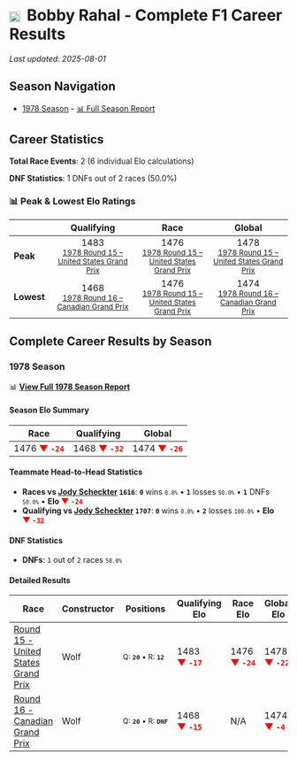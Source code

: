 # <img src="https://upload.wikimedia.org/wikipedia/commons/a/a4/Flag_of_the_United_States.svg" alt="United States" width="20" height="auto" style="vertical-align: middle; margin-right: 5px;" onerror="this.outerHTML='🇺🇸'; this.style.marginRight='5px';"/> Bobby Rahal - Complete F1 Career Results

*Last updated: 2025-08-01*

## Season Navigation

- [1978 Season](#1978-season) - [📊 Full Season Report](../seasons/1978-season-report)

## Career Statistics

**Total Race Events**: 2 (6 individual Elo calculations)

**DNF Statistics**: 1 DNFs out of 2 races (50.0%)

### 📊 Peak & Lowest Elo Ratings

| &nbsp; | Qualifying | Race | Global |
|-------|------------|------|--------|
| **Peak** | <center> 1483 <br/><small> [1978 Round 15 – United States Grand Prix](../seasons/1978-season-report#round-15-united-states-grand-prix) </small></center> | <center> 1476 <br/><small> [1978 Round 15 – United States Grand Prix](../seasons/1978-season-report#round-15-united-states-grand-prix) </small></center> | <center> 1478  <br/><small> [1978 Round 15 – United States Grand Prix](../seasons/1978-season-report#round-15-united-states-grand-prix) </small></center> |
| **Lowest** | <center> 1468 <br/><small> [1978 Round 16 – Canadian Grand Prix](../seasons/1978-season-report#round-16-canadian-grand-prix) </small></center> | <center> 1476 <br/><small> [1978 Round 15 – United States Grand Prix](../seasons/1978-season-report#round-15-united-states-grand-prix) </small></center> | <center> 1474 <br/><small> [1978 Round 16 – Canadian Grand Prix](../seasons/1978-season-report#round-16-canadian-grand-prix) </small></center> |


## Complete Career Results by Season

### 1978 Season

📊 **[View Full 1978 Season Report](../seasons/1978-season-report)**

#### Season Elo Summary

| Race | Qualifying | Global |
|------|------------|--------|
| 1476 **<span style="color: red;">▼&nbsp;`-24`</span>** | 1468 **<span style="color: red;">▼&nbsp;`-32`</span>** | 1474 **<span style="color: red;">▼&nbsp;`-26`</span>** |

#### Teammate Head-to-Head Statistics

- **Races vs [Jody Scheckter](jody-scheckter) `1616`**: **`0`** wins <small>`0.0%`</small> • **`1`** losses <small>`50.0%`</small> • **`1`** DNFs <small>`50.0%`</small> • **Elo <span style="color: red;">▼&nbsp;`-24`</span>**
- **Qualifying vs [Jody Scheckter](jody-scheckter) `1707`**: **`0`** wins <small>`0.0%`</small> • **`2`** losses <small>`100.0%`</small> • **Elo <span style="color: red;">▼&nbsp;`-32`</span>**

#### DNF Statistics

- **DNFs**: `1` out of `2` races <small>`50.0%`</small>

#### Detailed Results

| Race | Constructor | Positions | Qualifying Elo | Race Elo | Global Elo | Teammate |
|------|-------------|-----------|----------------|----------|------------|----------|
| [Round 15 - United States Grand Prix](../seasons/1978-season-report#round-15-united-states-grand-prix) | Wolf | <small>Q:&nbsp;**`20`**&nbsp;•&nbsp;R:&nbsp;**`12`**</small> | 1483 **<span style="color: red;">▼&nbsp;`-17`</span>** | 1476 **<span style="color: red;">▼&nbsp;`-24`</span>** | 1478 **<span style="color: red;">▼&nbsp;`-22`</span>** | [Jody Scheckter](jody-scheckter)<br/><small>Q:&nbsp;**`11`**&nbsp;•&nbsp;R:&nbsp;**`3`**</small> |
| [Round 16 - Canadian Grand Prix](../seasons/1978-season-report#round-16-canadian-grand-prix) | Wolf | <small>Q:&nbsp;**`20`**&nbsp;•&nbsp;R:&nbsp;**`DNF`**</small> | 1468 **<span style="color: red;">▼&nbsp;`-15`</span>** | N/A | 1474 **<span style="color: red;">▼&nbsp;`-4`</span>** | [Jody Scheckter](jody-scheckter)<br/><small>Q:&nbsp;**`2`**&nbsp;•&nbsp;R:&nbsp;**`2`**</small> |


